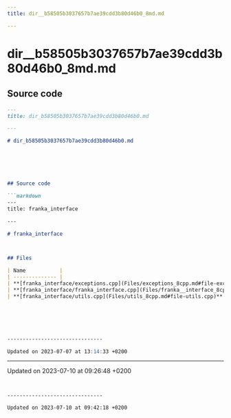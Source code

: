 ```yaml
---
title: dir__b58505b3037657b7ae39cdd3b80d46b0_8md.md

---
```


# dir__b58505b3037657b7ae39cdd3b80d46b0_8md.md






## Source code

```markdown
---
title: dir_b58505b3037657b7ae39cdd3b80d46b0.md

---

# dir_b58505b3037657b7ae39cdd3b80d46b0.md






## Source code

```markdown
---
title: franka_interface

---

# franka_interface



## Files

| Name           |
| -------------- |
| **[franka_interface/exceptions.cpp](Files/exceptions_8cpp.md#file-exceptions.cpp)**  |
| **[franka_interface/franka_interface.cpp](Files/franka__interface_8cpp.md#file-franka-interface.cpp)**  |
| **[franka_interface/utils.cpp](Files/utils_8cpp.md#file-utils.cpp)**  |






-------------------------------

Updated on 2023-07-07 at 13:14:33 +0200
```


-------------------------------

Updated on 2023-07-10 at 09:26:48 +0200
```


-------------------------------

Updated on 2023-07-10 at 09:42:18 +0200
